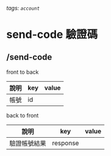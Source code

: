 ###### tags: `account`
# send-code 驗證碼
## /send-code
front to back

| 說明 | key | value |
| ---- | --- | ----- |
| 帳號 | id  |       |

back to front

| 說明         | key     | value |
| ------------ | ------- | ----- |
| 驗證帳號結果 | response |       |


